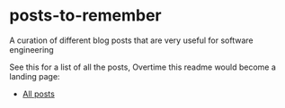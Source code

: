 # posts-to-remember
A curation of different blog posts that are very useful for software engineering

See this for a list of all the posts, Overtime this readme would become a landing page:

- [All posts](/posts.md)
